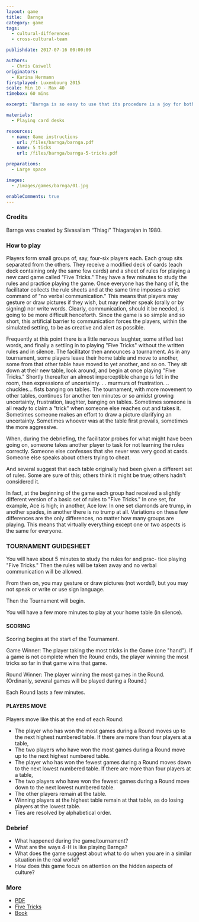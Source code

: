 ```yaml
---
layout: game
title:  Barnga
category: game
tags:
  - cultural-differences
  - cross-cultural-team

publishdate: 2017-07-16 00:00:00

authors: 
  - Chris Caswell
originators: 
  - Karina Hermann
firstplayed: Luxembourg 2015
scale: Min 10 - Max 40
timebox: 60 mins

excerpt: "Barnga is so easy to use that its procedure is a joy for both the experienced and the inexperienced game facilitator. The game almost immediately involves all its players and supplies are easily procurable. Careful planning of the follow-up debriefing period helps assure that all participants will become aware of and reflect on the learning's of the exercise."

materials:
  - Playing card desks

resources:
  - name: Game instructions
    url: /files/barnga/barnga.pdf
  - name: 5 ticks
    url: /files/barnga/barnga-5-tricks.pdf

preparations:
  - Large space

images:
  - /images/games/barnga/01.jpg

enableComments: true
---
```


### Credits

Barnga was created by Sivasailam “Thiagi” Thiagarajan in 1980. 

### How to play

Players form small groups of, say, four-six players each. Each group sits separated from the others. They receive a modified deck of cards (each deck containing only the same few cards) and a sheet of rules for playing a new card game called "Five Tricks." They have a few minutes to study the rules and practice playing the game. Once everyone has the hang of it, the facilitator collects the rule sheets and at the same time imposes a strict command of "no verbal communication." This means that players may gesture or draw pictures if they wish, but may neither speak (orally or by signing) nor write words. Clearly, communication, should it be needed, is going to be more difficult henceforth. Since the game is so simple and so short, this artificial barrier to communication forces the players, within the simulated setting, to be as creative and alert as possible.	

Frequently at this point there is a little nervous laughter, some stifled last words, and finally a settling in to playing "Five Tricks" without the written rules and in silence. The facilitator then announces a tournament. As in any tournament, some players leave their home table and move to another, some from that other table have moved to yet another, and so on. They sit down at their new table, look around, and begin at once playing "Five Tricks." Shortly thereafter an almost imperceptible change is felt in the room, then expressions of uncertainty. . . murmurs of frustration. .. chuckles... fists banging on tables. The tournament, with more movement to other tables, continues for another ten minutes or so amidst growing uncertainty, frustration, laughter, banging on tables. Sometimes someone is all ready to claim a "trick" when someone else reaches out and takes it. Sometimes someone makes an effort to draw a picture clarifying an uncertainty. Sometimes whoever was at the table first prevails, sometimes the more aggressive. 
						
When, during the debriefing, the facilitator probes for what might have been going on, someone takes another player to task for not learning the rules correctly. Someone else confesses that she never was very good at cards. Someone else speaks about others trying to cheat.
											
And several suggest that each table originally had been given a different set of rules. Some are sure of this; others think it might be true; others hadn't considered it. 
				
In fact, at the beginning of the game each group had received a slightly different version of a basic set of rules to "Five Tricks." In one set, for example, Ace is high; in another, Ace low. In one set diamonds are trump, in another spades, in another there is no trump at all. Variations on these few differences are the only differences, no matter how many groups are playing. This means that virtually everything except one or two aspects is the same for everyone.

### TOURNAMENT GUIDESHEET
						
You will have about 5 minutes to study the rules for and prac- tice playing "Five Tricks."
Then the rules will be taken away and no verbal communication will be allowed. 
		 	 	 								
From then on, you may gesture or draw pictures (not words!), but you may not speak or write or use sign language. 
						
Then the Tournament will begin. 

You will have a few more minutes to play at your home table (in silence). 
						
#### SCORING 

Scoring begins at the start of the Tournament. 
						
Game Winner: The player taking the most tricks in the Game (one "hand"). If a game is not complete when the Round ends, the player winning the most tricks so far in that game wins that game. 
											
Round Winner: The player winning the most games in the Round. (Ordinarily, several games will be played during a Round.) 
						
Each Round lasts a few minutes. 

#### PLAYERS MOVE

Players move like this at the end of each Round: 
					
* The player who has won the most games during a Round moves up to the next highest numbered table. If there are more than four players at a table, 
* The two players who have won the most games during a Round move up to the next highest numbered table. 
* The player who has won the fewest games during a Round moves down to the next lowest numbered table. If there are more than four players at a table, 				
* The two players who have won the fewest games during a Round move down to the next lowest numbered table. 
* The other players remain at the table. 
* Winning players at the highest table remain at that table, as do losing players at the lowest table. 
* Ties are resolved by alphabetical order. 


### Debrief

* What happened during the game/tournament?
* What are the ways 4-H is like playing Barnga?
* What does the game suggest about what to do when you are in a similar situation in the real world?
* How does this game focus on attention on the hidden aspects of culture?


### More

* [PDF](/files/barnga/barnga.pdf)
* [Five Tricks](/files/barnga/barnga-5-tricks.pdf)
* [Book](https://www.amazon.com/Barnga-Simulation-Cultural-Clashes-Anniversary/dp/1931930309)